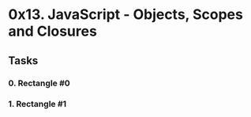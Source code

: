 # 0x13. JavaScript - Objects, Scopes and Closures

## Tasks

### 0. Rectangle #0

### 1. Rectangle #1
